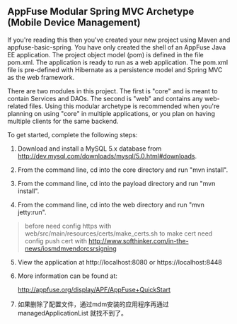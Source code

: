 AppFuse Modular Spring MVC Archetype (Mobile Device Management) 
--------------------------------------------------------------------------------
If you're reading this then you've created your new project using Maven and
appfuse-basic-spring.  You have only created the shell of an AppFuse Java EE
application.  The project object model (pom) is defined in the file pom.xml.
The application is ready to run as a web application. The pom.xml file is
pre-defined with Hibernate as a persistence model and Spring MVC as the web
framework.

There are two modules in this project. The first is "core" and is meant to 
contain Services and DAOs. The second is "web" and contains any web-related
files. Using this modular archetype is recommended when you're planning on
using "core" in multiple applications, or you plan on having multiple clients
for the same backend.

To get started, complete the following steps:

1. Download and install a MySQL 5.x database from
   http://dev.mysql.com/downloads/mysql/5.0.html#downloads.

2. From the command line, cd into the core directory and run "mvn install".

3. From the command line, cd into the payload directory and run "mvn install".

4. From the command line, cd into the web directory and run "mvn jetty:run".
> before need config https with web/src/main/resources/certs/make_certs.sh to make cert 
> need config push cert with http://www.softhinker.com/in-the-news/iosmdmvendorcsrsigning

5. View the application at http://localhost:8080 or https://localhost:8448

6. More information can be found at:

    http://appfuse.org/display/APF/AppFuse+QuickStart

7. 如果删除了配置文件，通过mdm安装的应用程序再通过 managedApplicationList 就找不到了。


